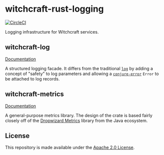 # witchcraft-rust-logging

[![CircleCI](https://circleci.com/gh/palantir/witchcraft-rust-logging.svg?style=shield)](https://circleci.com/gh/palantir/witchcraft-rust-logging)

Logging infrastructure for Witchcraft services.

## witchcraft-log

[Documentation](https://docs.rs/witchcraft-log)

A structured logging facade. It differs from the traditional [`log`](https://crates.io/crates/log) by adding a concept
of "safety" to log parameters and allowing a [`conjure-error`](https://crates.io/crates/conjure-error) `Error` to be
attached to log records.

## witchcraft-metrics

[Documentation](https://docs.rs/witchcraft-metrics)

A general-purpose metrics library. The design of the crate is based fairly closely off of the
[Dropwizard Metrics](https://github.com/dropwizard/metrics) library from the Java ecosystem.

## License

This repository is made available under the [Apache 2.0 License](http://www.apache.org/licenses/LICENSE-2.0).
